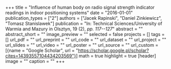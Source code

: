 +++
title = "Influence of human body on radio signal strength indicator readings in indoor positioning systems"
date = "2016-01-01"
publication_types = ["2"]
authors = ["Jacek Rapinski", "Daniel Zinkiewicz", "Tomasz Stanislawek"]
publication = "In: Technical Sciences/University of Warmia and Mazury in Olsztyn, 19 (2), _pp. 117--127_"
abstract = ""
abstract_short = ""
image_preview = ""
selected = false
projects = []
tags = []
url_pdf = ""
url_preprint = ""
url_code = ""
url_dataset = ""
url_project = ""
url_slides = ""
url_video = ""
url_poster = ""
url_source = ""
url_custom = [{name = "Google Scholar", url = "https://scholar.google.pl/scholar?cites=14393557104434203569"}]
math = true
highlight = true
[header]
image = ""
caption = ""
+++

